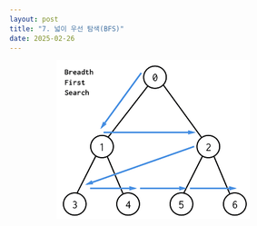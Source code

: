 ```yaml
---
layout: post
title: "7. 넓이 우선 탐색(BFS)"
date: 2025-02-26
---
```


<div style="text-align: center;">
	<img src="/사진들/알고리즘/BFS.png" alt="alt text" />
</div>



